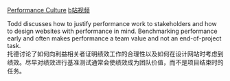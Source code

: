 [Performance Culture](https://frontendmasters.com/courses/web-perf/performance-culture/)
[b站视频](https://www.bilibili.com/video/BV1s34y1r7hB?p=31&vd_source=22af953ea4c09540ad1966711a2d53f0)

Todd discusses how to justify performance work to stakeholders and how to design websites with performance in mind. Benchmarking performance early and often makes performance a team value and not an end-of-project task.  
托德讨论了如何向利益相关者证明绩效工作的合理性以及如何在设计网站时考虑到绩效。尽早对绩效进行基准测试通常会使绩效成为团队价值，而不是项目结束时的任务。

